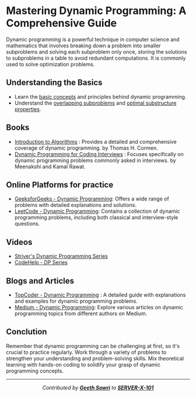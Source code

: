 # Mastering Dynamic Programming: A Comprehensive Guide
Dynamic programming is a powerful technique in computer science and mathematics that involves breaking down a problem into smaller subproblems and solving each subproblem only once, storing the solutions to subproblems in a table to avoid redundant computations. It is commonly used to solve optimization problems.
## Understanding the Basics
- Learn the [basic concepts](https://stackoverflow.blog/2022/01/31/the-complete-beginners-guide-to-dynamic-programming/) and principles behind dynamic programming.
- Understand the [overlapping subproblems](https://www.geeksforgeeks.org/overlapping-subproblems-property-in-dynamic-programming-dp-1/) and [optimal substructure properties](https://www.geeksforgeeks.org/optimal-substructure-property-in-dynamic-programming-dp-2/).
## Books
- [Introduction to Algorithms](https://dl.ebooksworld.ir/books/Introduction.to.Algorithms.4th.Leiserson.Stein.Rivest.Cormen.MIT.Press.9780262046305.EBooksWorld.ir.pdf) : Provides a detailed and comprehensive coverage of dynamic programming.  by Thomas H. Cormen.
- [Dynamic Programming for Coding Interviews](https://books.google.co.in/books?id=P-jtDQAAQBAJ&printsec=frontcover&source=gbs_ge_summary_r&cad=0#v=onepage&q&f=false) : Focuses specifically on dynamic programming problems commonly asked in interviews. by Meenakshi and Kamal Rawat.
## Online Platforms for practice
- [GeeksforGeeks - Dynamic Programming](https://www.geeksforgeeks.org/dynamic-programming/?source=google&medium=cpc&device=c&keyword=&matchtype=&campaignid=20992253746&adgroup=&gad_source=1&gclid=Cj0KCQiAwvKtBhDrARIsAJj-kThCdk_bZt4GZfpO_RD1ojiX8j-Ul0s4ZkdWSxIYsFh_8Nw9r9bqLJYaAoRKEALw_wcB): Offers a wide range of problems with detailed explanations and solutions. 
- [LeetCode - Dynamic Programming](https://leetcode.com/tag/dynamic-programming/): Contains a collection of dynamic programming problems, including both classical and interview-style questions.
## Videos 
- [Striver's Dynamic Programming Series](https://www.youtube.com/playlist?list=PLgUwDviBIf0qUlt5H_kiKYaNSqJ81PMMY)
- [CodeHelp - DP Series](https://www.youtube.com/playlist?list=PLDzeHZWIZsTomOPnCiU3J95WufjE36wsb)
## Blogs and Articles
- [TopCoder - Dynamic Programming](https://www.topcoder.com/community/competitive-programming/tutorials/dynamic-programming-from-novice-to-advanced/) : A detailed guide with explanations and examples for dynamic programming problems.
- [Medium - Dynamic Programming](https://medium.com/@al.eks/the-ultimate-guide-to-dynamic-programming-65865ef7ec5b): Explore various articles on dynamic programming topics from different authors on Medium.
## Conclution
Remember that dynamic programming can be challenging at first, so it's crucial to practice regularly. Work through a variety of problems to strengthen your understanding and problem-solving skills. Mix theoretical learning with hands-on coding to solidify your grasp of dynamic programming concepts.

<div align="center">

---

*Contributed by <a href="https://github.com/geethsowri">**Geeth Sowri**</a> to <a href="https://github.com/SERVER-X-101">**SERVER-X-101**</a>*

</div>
